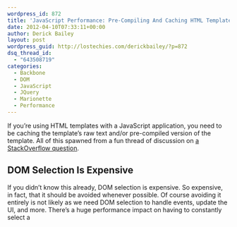 ```yaml
---
wordpress_id: 872
title: 'JavaScript Performance: Pre-Compiling And Caching HTML Templates'
date: 2012-04-10T07:33:11+00:00
author: Derick Bailey
layout: post
wordpress_guid: http://lostechies.com/derickbailey/?p=872
dsq_thread_id:
  - "643508719"
categories:
  - Backbone
  - DOM
  - JavaScript
  - JQuery
  - Marionette
  - Performance
---
```

If you&#8217;re using HTML templates with a JavaScript application, you need to be caching the template&#8217;s raw text and/or pre-compiled version of the template. All of this spawned from a fun thread of discussion on [a StackOverflow question](http://stackoverflow.com/questions/9833312/how-do-i-properly-store-a-javascript-template-so-that-it-isnt-instantiated-mul/).

## DOM Selection Is Expensive

If you didn&#8217;t know this already, DOM selection is expensive. So expensive, in fact, that it should be avoided whenever possible. Of course avoiding it entirely is not likely as we need DOM selection to handle events, update the UI, and more. There&#8217;s a huge performance impact on having to constantly select a <script> tag from the DOM when you need a template, though. See [this JSPerf that I wrote](http://jsperf.com/dom-select-vs-cache) which illustrates the difference.

<img title="Screen Shot 2012-03-28 at 9.35.57 PM.png" src="http://lostechies.com/content/derickbailey/uploads/2012/03/Screen-Shot-2012-03-28-at-9.35.57-PM.png" border="0" alt="Screen Shot 2012 03 28 at 9 35 57 PM" width="600" height="337" />

If you&#8217;re storing templates in a script tag, don&#8217;t access that DOM element more than once. After all, you&#8217;re not expecting the contents of the template to change. Only the data that is rendered in to the template changes.

## Simple Template Caching

The easiest way of storing a template is to use the DOM selector as a key, and the template contents as a value. Check for the existence of that key on an object, and if it exists use that. If it doesn&#8217;t exist, load it:

{% gist 2232998 1.js %}

## Pre-Compile Templates

One of the commenters in the thread of discussion liked the test I put together but thought it could be done better, still. He updated it to show [cached vs non-cached and pre-compiled vs non-pre-compiled templates](http://jsperf.com/dom-select-vs-cache/2).

<img title="Screen Shot 2012-03-28 at 10.02.37 PM.png" src="http://lostechies.com/content/derickbailey/uploads/2012/03/Screen-Shot-2012-03-28-at-10.02.37-PM.png" border="0" alt="Screen Shot 2012 03 28 at 10 02 37 PM" width="600" height="306" />

Clearly, pre-compiling your templates is important. So let&#8217;s update our TemplateCache to pre-compile the templates for us (assuming we&#8217;re using underscore.js):

{% gist 2232998 2.js %}

## Template Cache Built In To Backbone.Marionette

Of course you saw this part coming, right? I&#8217;ve got a much more robust version of the above template caching already available in [Backbone.Marionette](https://github.com/derickbailey/backbone.marionette). It defaults to using underscore.js as it&#8217;s template engine, but that&#8217;s really easy to change. See the documentation for some [examples on how to do that](http://derickbailey.github.com/backbone.marionette/#backbone-marionette-renderer/caching-pre-compiled-templates).

But even if you&#8217;re not using Backbone or Backbone.Marionette, you need to take advantage of the performance improvements that your application will see, by only selecting something from the DOM once, and by pre-compiling and caching any templates that you&#8217;re using.
